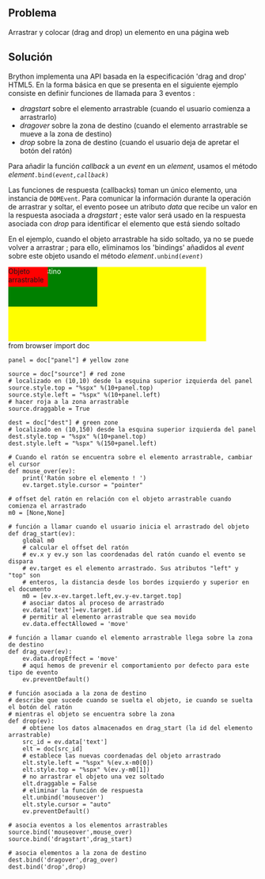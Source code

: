 Problema
--------
Arrastrar y colocar (drag and drop) un elemento en una página web


Solución
--------

Brython implementa una API basada en la especificación 'drag and drop' HTML5. En la forma básica en que se presenta en el siguiente ejemplo consiste en definir funciones de llamada para 3 eventos :
- _dragstart_ sobre el elemento arrastrable (cuando el usuario comienza a arrastrarlo)
- _dragover_ sobre la zona de destino (cuando el elemento arrastrable se mueve a la zona de destino)
- _drop_ sobre la zona de destino (cuando el usuario deja de apretar el botón del ratón)

Para añadir la función _callback_ a un _event_ en un _element_, usamos el método _element_<code>.bind(_event,callback_)</code>

Las funciones de respuesta (callbacks) toman un único elemento, una instancia de `DOMEvent`. Para comunicar la información durante la operación de arrastrar y soltar, el evento posee un atributo _data_ que recibe un valor en la respuesta asociada a _dragstart_ ; este valor será usado en la respuesta asociada con _drop_ para identificar el elemento que está siendo soltado

En el ejemplo, cuando el objeto arrastrable ha sido soltado, ya no se puede volver a arrastrar ; para ello, eliminamos los 'bindings' añadidos al _event_ sobre este objeto usando el método _element_<code>.unbind(_event_)</code>

<div style="width:400px;height:150px;background-color:yellow" id="panel">
<div id="dest" style="position:absolute;width:180px;height:80px;background-color:green;color:white;">Zona de destino</div>
<div id="source" style="position:absolute;width:80px;height:40px;background-color:red;">Objeto arrastrable</div>
</div>

<div id="py_source">
    from browser import doc

    panel = doc["panel"] # yellow zone
    
    source = doc["source"] # red zone
    # localizado en (10,10) desde la esquina superior izquierda del panel
    source.style.top = "%spx" %(10+panel.top)
    source.style.left = "%spx" %(10+panel.left)
    # hacer roja a la zona arrastrable
    source.draggable = True
    
    dest = doc["dest"] # green zone
    # localizado en (10,150) desde la esquina superior izquierda del panel
    dest.style.top = "%spx" %(10+panel.top)
    dest.style.left = "%spx" %(150+panel.left)
    
    # Cuando el ratón se encuentra sobre el elemento arrastrable, cambiar el cursor
    def mouse_over(ev):
        print('Ratón sobre el elemento ! ')
        ev.target.style.cursor = "pointer"
    
    # offset del ratón en relación con el objeto arrastrable cuando comienza el arrastrado
    m0 = [None,None]
    
    # función a llamar cuando el usuario inicia el arrastrado del objeto
    def drag_start(ev):
        global m0
        # calcular el offset del ratón
        # ev.x y ev.y son las coordenadas del ratón cuando el evento se dispara
        # ev.target es el elemento arrastrado. Sus atributos "left" y "top" son
        # enteros, la distancia desde los bordes izquierdo y superior en el documento
        m0 = [ev.x-ev.target.left,ev.y-ev.target.top]
        # asociar datos al proceso de arrastrado
        ev.data['text']=ev.target.id
        # permitir al elemento arrastrable que sea movido
        ev.data.effectAllowed = 'move'
    
    # función a llamar cuando el elemento arrastrable llega sobre la zona de destino
    def drag_over(ev):
        ev.data.dropEffect = 'move'
        # aquí hemos de prevenir el comportamiento por defecto para este tipo de evento
        ev.preventDefault()
    
    # función asociada a la zona de destino
    # describe que sucede cuando se suelta el objeto, ie cuando se suelta el botón del ratón
    # mientras el objeto se encuentra sobre la zona    
    def drop(ev):
        # obtiene los datos almacenados en drag_start (la id del elemento arrastrable)
        src_id = ev.data['text']
        elt = doc[src_id]
        # establece las nuevas coordenadas del objeto arrastrado
        elt.style.left = "%spx" %(ev.x-m0[0])
        elt.style.top = "%spx" %(ev.y-m0[1])
        # no arrastrar el objeto una vez soltado
        elt.draggable = False
        # eliminar la función de respuesta
        elt.unbind('mouseover')
        elt.style.cursor = "auto"
        ev.preventDefault()

    # asocia eventos a los elementos arrastrables    
    source.bind('mouseover',mouse_over)
    source.bind('dragstart',drag_start)

    # asocia elementos a la zona de destino
    dest.bind('dragover',drag_over)
    dest.bind('drop',drop)
    
</div>


<script type="text/python3" id="py_source">
exec(doc['py_source'].text)
</script>    
